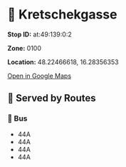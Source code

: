 # 🚉 Kretschekgasse


**Stop ID:** at:49:139:0:2

**Zone:** 0100

**Location:** 48.22466618, 16.28356353

[Open in Google Maps](https://www.google.com/maps?q=48.22466618,16.28356353)

## 🚆 Served by Routes

### 🚌 Bus
- 44A
- 44A
- 44A
- 44A